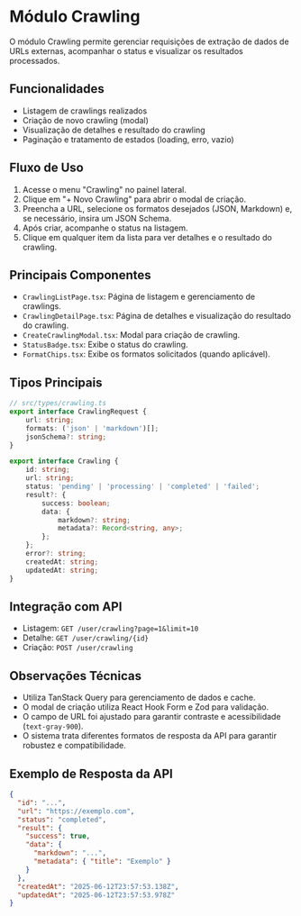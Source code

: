 # Módulo Crawling

O módulo Crawling permite gerenciar requisições de extração de dados de URLs externas, acompanhar o status e visualizar os resultados processados.

## Funcionalidades

- Listagem de crawlings realizados
- Criação de novo crawling (modal)
- Visualização de detalhes e resultado do crawling
- Paginação e tratamento de estados (loading, erro, vazio)

## Fluxo de Uso

1. Acesse o menu "Crawling" no painel lateral.
2. Clique em "+ Novo Crawling" para abrir o modal de criação.
3. Preencha a URL, selecione os formatos desejados (JSON, Markdown) e, se necessário, insira um JSON Schema.
4. Após criar, acompanhe o status na listagem.
5. Clique em qualquer item da lista para ver detalhes e o resultado do crawling.

## Principais Componentes

- `CrawlingListPage.tsx`: Página de listagem e gerenciamento de crawlings.
- `CrawlingDetailPage.tsx`: Página de detalhes e visualização do resultado do crawling.
- `CreateCrawlingModal.tsx`: Modal para criação de crawling.
- `StatusBadge.tsx`: Exibe o status do crawling.
- `FormatChips.tsx`: Exibe os formatos solicitados (quando aplicável).

## Tipos Principais

```ts
// src/types/crawling.ts
export interface CrawlingRequest {
    url: string;
    formats: ('json' | 'markdown')[];
    jsonSchema?: string;
}

export interface Crawling {
    id: string;
    url: string;
    status: 'pending' | 'processing' | 'completed' | 'failed';
    result?: {
        success: boolean;
        data: {
            markdown?: string;
            metadata?: Record<string, any>;
        };
    };
    error?: string;
    createdAt: string;
    updatedAt: string;
}
```

## Integração com API

- Listagem: `GET /user/crawling?page=1&limit=10`
- Detalhe: `GET /user/crawling/{id}`
- Criação: `POST /user/crawling`

## Observações Técnicas

- Utiliza TanStack Query para gerenciamento de dados e cache.
- O modal de criação utiliza React Hook Form e Zod para validação.
- O campo de URL foi ajustado para garantir contraste e acessibilidade (`text-gray-900`).
- O sistema trata diferentes formatos de resposta da API para garantir robustez e compatibilidade.

## Exemplo de Resposta da API

```json
{
  "id": "...",
  "url": "https://exemplo.com",
  "status": "completed",
  "result": {
    "success": true,
    "data": {
      "markdown": "...",
      "metadata": { "title": "Exemplo" }
    }
  },
  "createdAt": "2025-06-12T23:57:53.138Z",
  "updatedAt": "2025-06-12T23:57:53.978Z"
}
``` 
